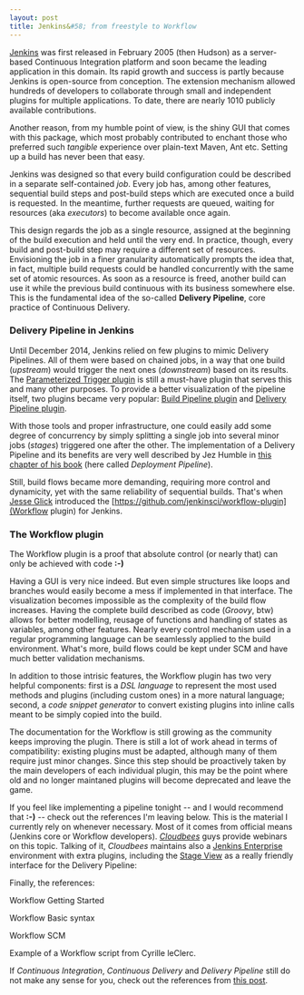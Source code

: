 ```yaml
---
layout: post
title: Jenkins&#58; from freestyle to Workflow
---
```


[Jenkins](https://jenkins-ci.org/) was first released in February 2005 (then Hudson) as a server-based Continuous Integration platform and soon became the leading application in this domain. Its rapid growth and success is partly because Jenkins is open-source from conception. The extension mechanism allowed hundreds of developers to collaborate through small and independent plugins for multiple applications. To date, there are nearly 1010 publicly available contributions.

Another reason, from my humble point of view, is the shiny GUI that comes with this package, which most probably contributed to enchant those who preferred such *tangible* experience over plain-text Maven, Ant etc. Setting up a build has never been that easy.

Jenkins was designed so that every build configuration could be described in a separate self-contained *job*. Every job has, among other features, sequential build steps and post-build steps which are executed once a build is requested. In the meantime, further requests are queued, waiting for resources (aka *executors*) to become available once again.

This design regards the job as a single resource, assigned at the beginning of the build execution and held until the very end. In practice, though, every build and post-build step may require a different set of resources. Envisioning the job in a finer granularity automatically prompts the idea that, in fact, multiple build requests could be handled concurrently with the same set of atomic resources. As soon as a resource is freed, another build can use it while the previous build continuous with its business somewhere else. This is the fundamental idea of the so-called **Delivery Pipeline**, core practice of Continuous Delivery.

### Delivery Pipeline in Jenkins ###

Until December 2014, Jenkins relied on few plugins to mimic Delivery Pipelines. All of them were based on chained jobs, in a way that one build (*upstream*) would trigger the next ones (*downstream*) based on its results. The [Parameterized Trigger plugin](https://wiki.jenkins-ci.org/display/JENKINS/Parameterized+Trigger+Plugin) is still a must-have plugin that serves this and many other purposes. To provide a better visualization of the pipeline itself, two plugins became very popular: [Build Pipeline plugin](https://wiki.jenkins-ci.org/display/JENKINS/Build+Pipeline+Plugin) and [Delivery Pipeline plugin](https://wiki.jenkins-ci.org/display/JENKINS/Delivery+Pipeline+Plugin).

With those tools and proper infrastructure, one could easily add some degree of concurrency by simply splitting a single job into several minor jobs (*stages*) triggered one after the other. The implementation of a Delivery Pipeline and its benefits are very well described by Jez Humble in [this chapter of his book](http://www.informit.com/articles/article.aspx?p=1621865) (here called *Deployment Pipeline*).

Still, build flows became more demanding, requiring more control and dynamicity, yet with the same reliability of sequential builds. That's when [Jesse Glick](https://github.com/jglick) introduced the [https://github.com/jenkinsci/workflow-plugin](Workflow plugin) for Jenkins.

### The Workflow plugin ###

The Workflow plugin is a proof that absolute control (or nearly that) can only be achieved with code **:-)**

Having a GUI is very nice indeed. But even simple structures like loops and branches would easily become a mess if implemented in that interface. The visualization becomes impossible as the complexity of the build flow increases. Having the complete build described as code (*Groovy*, btw) allows for better modelling, reusage of functions and handling of states as variables, among other features. Nearly every control mechanism used in a regular programming language can be seamlessly applied to the build environment.
What's more, build flows could be kept under SCM and have much better validation mechanisms.

In addition to those intrisic features, the Workflow plugin has two very helpful components: first is a *DSL language* to represent the most used methods and plugins (including custom ones) in a more natural language; second, a *code snippet generator* to convert existing plugins into inline calls meant to be simply copied into the build.

The documentation for the Workflow is still growing as the community keeps improving the plugin. There is still a lot of work ahead in terms of compatibility: existing plugins must be adapted, although many of them require just minor changes. Since this step should be proactively taken by the main developers of each individual plugin, this may be the point where old and no longer maintaned plugins will become deprecated and leave the game.

If you feel like implementing a pipeline tonight -- and I would recommend that **:-)** -- check out the references I'm leaving below. This is the material I currently rely on whenever necessary. Most of it comes from official means (Jenkins core or Workflow developers). [*Cloudbees*](wwww.cloudbees.com) guys provide webinars on this topic. Talking of it, *Cloudbees* maintains also a [Jenkins Enterprise]() environment with extra plugins, including the [Stage View]() as a really friendly interface for the Delivery Pipeline:



Finally, the references:

Workflow Getting Started

Workflow Basic syntax

Workflow SCM

Example of a Workflow script from Cyrille leClerc.


If *Continuous Integration*, *Continuous Delivery* and *Delivery Pipeline* still do not make any sense for you, check out the references from [this post](/post/continuous-delivery-references/).
